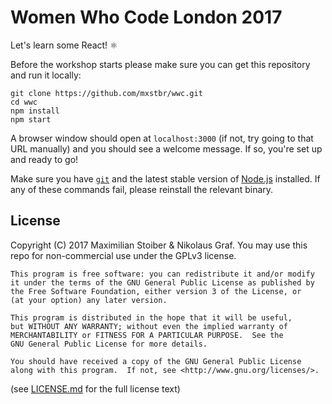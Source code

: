 # Women Who Code London 2017

Let's learn some React! ⚛️

Before the workshop starts please make sure you can get this repository and run it locally:

```
git clone https://github.com/mxstbr/wwc.git
cd wwc
npm install
npm start
```

A browser window should open at `localhost:3000` (if not, try going to that URL manually) and you should see a welcome message. If so, you're set up and ready to go!

Make sure you have [`git`](https://git-scm.com/) and the latest stable version of [Node.js](https://nodejs.org/en/) installed. If any of these commands fail, please reinstall the relevant binary.

## License

Copyright (C) 2017  Maximilian Stoiber & Nikolaus Graf. You may use this repo for non-commercial use under the GPLv3 license.

```
This program is free software: you can redistribute it and/or modify
it under the terms of the GNU General Public License as published by
the Free Software Foundation, either version 3 of the License, or
(at your option) any later version.

This program is distributed in the hope that it will be useful,
but WITHOUT ANY WARRANTY; without even the implied warranty of
MERCHANTABILITY or FITNESS FOR A PARTICULAR PURPOSE.  See the
GNU General Public License for more details.

You should have received a copy of the GNU General Public License
along with this program.  If not, see <http://www.gnu.org/licenses/>.
```

(see [LICENSE.md](LICENSE.md) for the full license text)
